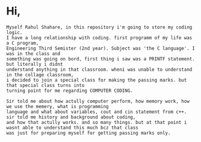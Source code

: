 # Hi,
    Myself Rahul Shahare, in this repository i'm going to store my coding logic. 
    I have a long relationship with coding. first programm of my life was a C program,
    Engineering Third Semister (2nd year). Subject was 'the C language'. I was in the class and 
    something was going on bord, first thing i saw was a PRINTF statement. but literally i didnt 
    understand anything in that classroom. wheni was unable to understand in the collage classroom, 
    i decided to join a special class for making the passing marks. but that special class turns into 
    turning point for me regarding COMPUTER CODING.

    Sir told me about how actully computer perform, how memory work, how we use the memery, what is programming 
    language and what about variables, cout and cin statement from c++. sir told me history and background about coding,
    and how that actully works. and so many things. but at that point i wasnt able to understand this much bcz that class 
    was just for preparing myself for getting passing marks only.   

